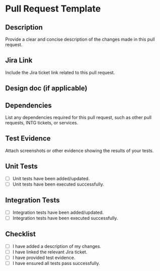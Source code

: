 # Pull Request Template

## Description
Provide a clear and concise description of the changes made in this pull request.

## Jira Link
Include the Jira ticket link related to this pull request.

## Design doc (if applicable)

## Dependencies
List any dependencies required for this pull request, such as other pull requests, INTG tickets, or services.

## Test Evidence
Attach screenshots or other evidence showing the results of your tests.

## Unit Tests
- [ ] Unit tests have been added/updated.
- [ ] Unit tests have been executed successfully.

## Integration Tests
- [ ] Integration tests have been added/updated.
- [ ] Integration tests have been executed successfully.

## Checklist
- [ ] I have added a description of my changes.
- [ ] I have linked the relevant Jira ticket.
- [ ] I have provided test evidence.
- [ ] I have ensured all tests pass successfully.
